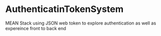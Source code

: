 # AuthenticatinTokenSystem
MEAN Stack using JSON web token to explore authentication as well as expereince front to back end
